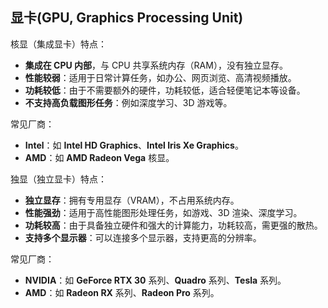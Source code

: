 ## 显卡(GPU, Graphics Processing Unit)

核显（集成显卡）特点：

- **集成在 CPU 内部**，与 CPU 共享系统内存（RAM），没有独立显存。
- **性能较弱**：适用于日常计算任务，如办公、网页浏览、高清视频播放。
- **功耗较低**：由于不需要额外的硬件，功耗较低，适合轻便笔记本等设备。
- **不支持高负载图形任务**：例如深度学习、3D 游戏等。

常见厂商：

- **Intel**：如 **Intel HD Graphics**、**Intel Iris Xe Graphics**。
- **AMD**：如 **AMD Radeon Vega** 核显。

独显（独立显卡）特点：

- **独立显存**：拥有专用显存（VRAM），不占用系统内存。
- **性能强劲**：适用于高性能图形处理任务，如游戏、3D 渲染、深度学习。
- **功耗较高**：由于具备独立硬件和强大的计算能力，功耗较高，需更强的散热。
- **支持多个显示器**：可以连接多个显示器，支持更高的分辨率。


常见厂商：

- **NVIDIA**：如 **GeForce RTX 30** 系列、**Quadro** 系列、**Tesla** 系列。
- **AMD**：如 **Radeon RX** 系列、**Radeon Pro** 系列。

